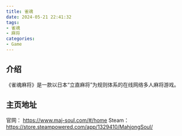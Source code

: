 ```yaml
---
title: 雀魂
date: 2024-05-21 22:41:32
tags:
- 雀魂
- 麻将
categories:
- Game
---
```


## 介绍

《雀魂麻将》是一款以日本“立直麻将”为规则体系的在线网络多人麻将游戏。
<!-- more -->

## 主页地址

官网： https://www.maj-soul.com/#/home
Steam： https://store.steampowered.com/app/1329410/MahjongSoul/